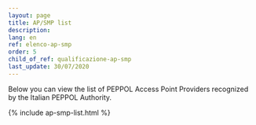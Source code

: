 ```yaml
---
layout: page
title: AP/SMP list
description:
lang: en
ref: elenco-ap-smp
order: 5
child_of_ref: qualificazione-ap-smp
last_update: 30/07/2020
---
```


Below you can view the list of PEPPOL Access Point Providers recognized by the Italian PEPPOL Authority.

{% include ap-smp-list.html %}
